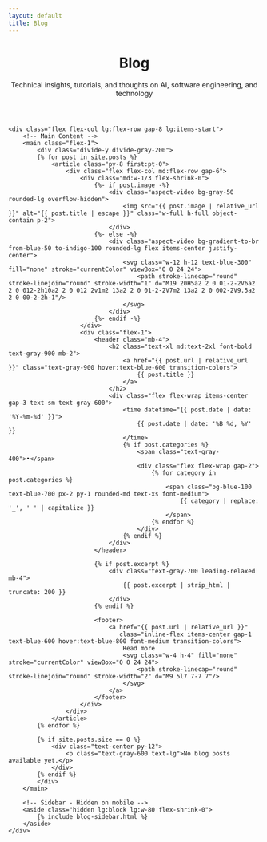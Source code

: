 ```yaml
---
layout: default
title: Blog
---
```


<div class="max-w-6xl mx-auto px-4 sm:px-6 md:px-8 py-4 md:py-12">
    <!-- Header -->
    <header class="mb-12 pb-8 border-b border-gray-200">
        <h1 class="text-4xl md:text-5xl font-bold text-gray-900 mb-4">
            Blog
        </h1>
        <p class="text-gray-600 text-xl leading-relaxed">
            Technical insights, tutorials, and thoughts on AI, software engineering, and technology
        </p>
    </header>

    <div class="flex flex-col lg:flex-row gap-8 lg:items-start">
        <!-- Main Content -->
        <main class="flex-1">
            <div class="divide-y divide-gray-200">
            {% for post in site.posts %}
                <article class="py-8 first:pt-0">
                    <div class="flex flex-col md:flex-row gap-6">
                        <div class="md:w-1/3 flex-shrink-0">
                            {%- if post.image -%}
                                <div class="aspect-video bg-gray-50 rounded-lg overflow-hidden">
                                    <img src="{{ post.image | relative_url }}" alt="{{ post.title | escape }}" class="w-full h-full object-contain p-2">
                                </div>
                            {%- else -%}
                                <div class="aspect-video bg-gradient-to-br from-blue-50 to-indigo-100 rounded-lg flex items-center justify-center">
                                    <svg class="w-12 h-12 text-blue-300" fill="none" stroke="currentColor" viewBox="0 0 24 24">
                                        <path stroke-linecap="round" stroke-linejoin="round" stroke-width="1" d="M19 20H5a2 2 0 01-2-2V6a2 2 0 012-2h10a2 2 0 012 2v1m2 13a2 2 0 01-2-2V7m2 13a2 2 0 002-2V9.5a2 2 0 00-2-2h-1"/>
                                    </svg>
                                </div>
                            {%- endif -%}
                        </div>
                        <div class="flex-1">
                            <header class="mb-4">
                                <h2 class="text-xl md:text-2xl font-bold text-gray-900 mb-2">
                                    <a href="{{ post.url | relative_url }}" class="text-gray-900 hover:text-blue-600 transition-colors">
                                        {{ post.title }}
                                    </a>
                                </h2>
                                <div class="flex flex-wrap items-center gap-3 text-sm text-gray-600">
                                    <time datetime="{{ post.date | date: '%Y-%m-%d' }}">
                                        {{ post.date | date: '%B %d, %Y' }}
                                    </time>
                                    {% if post.categories %}
                                        <span class="text-gray-400">•</span>
                                        <div class="flex flex-wrap gap-2">
                                            {% for category in post.categories %}
                                                <span class="bg-blue-100 text-blue-700 px-2 py-1 rounded-md text-xs font-medium">
                                                    {{ category | replace: '_', ' ' | capitalize }}
                                                </span>
                                            {% endfor %}
                                        </div>
                                    {% endif %}
                                </div>
                            </header>
                            
                            {% if post.excerpt %}
                                <div class="text-gray-700 leading-relaxed mb-4">
                                    {{ post.excerpt | strip_html | truncate: 200 }}
                                </div>
                            {% endif %}
                            
                            <footer>
                                <a href="{{ post.url | relative_url }}" 
                                   class="inline-flex items-center gap-1 text-blue-600 hover:text-blue-800 font-medium transition-colors">
                                    Read more
                                    <svg class="w-4 h-4" fill="none" stroke="currentColor" viewBox="0 0 24 24">
                                        <path stroke-linecap="round" stroke-linejoin="round" stroke-width="2" d="M9 5l7 7-7 7"/>
                                    </svg>
                                </a>
                            </footer>
                        </div>
                    </div>
                </article>
            {% endfor %}
            
            {% if site.posts.size == 0 %}
                <div class="text-center py-12">
                    <p class="text-gray-600 text-lg">No blog posts available yet.</p>
                </div>
            {% endif %}
            </div>
        </main>

        <!-- Sidebar - Hidden on mobile -->
        <aside class="hidden lg:block lg:w-80 flex-shrink-0">
            {% include blog-sidebar.html %}
        </aside>
    </div>
</div>
